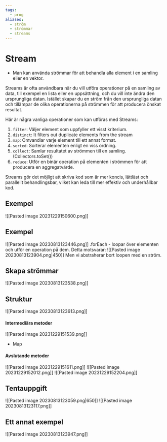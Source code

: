 ```yaml
---
tags:
  - prog
aliases:
  - ström
  - strömmar
  - streams
---
```

# Stream
- Man kan använda strömmar för att behandla alla element i en samling eller en vektor.

Streams är ofta användbara när du vill utföra operationer på en samling av data, till exempel en lista eller en uppsättning, och du vill inte ändra den ursprungliga datan. Istället skapar du en ström från den ursprungliga datan och tillämpar de olika operationerna på strömmen för att producera önskat resultat.

Här är några vanliga operationer som kan utföras med Streams:

1. `filter`: Väljer element som uppfyller ett visst kriterium.
2. `distinct`: It filters out duplicate elements from the stream 
3. `map`: Omvandlar varje element till ett annat format.
4. `sorted`: Sorterar elementen enligt en viss ordning.
5. `collect`: Samlar resultatet av strömmen till en samling. (Collectors.toSet())
6. `reduce`: Utför en binär operation på elementen i strömmen för att producera en aggregatvärde.

Streams gör det möjligt att skriva kod som är mer koncis, lättläst och parallellt behandlingsbar, vilket kan leda till mer effektiv och underhållbar kod.

## Exempel
![[Pasted image 20231229150600.png]]

## Exempel
![[Pasted image 20230813123446.png]]
.forEach - loopar över elementen och utför en operation på dem. 
Detta motsvarar:
![[Pasted image 20230813123904.png|450]]
Men vi abstraherar bort loopen med en ström. 
## Skapa strömmar
![[Pasted image 20230813123538.png]]

## Struktur
![[Pasted image 20230813123613.png]]

#### Intermediära metoder
![[Pasted image 20231229151539.png]]
- Map

#### Avslutande metoder
![[Pasted image 20231229151611.png]]
![[Pasted image 20231229152012.png]]
![[Pasted image 20231229152204.png]]



## Tentauppgift
![[Pasted image 20230813123059.png|650]]
![[Pasted image 20230813123117.png]]

## Ett annat exempel
![[Pasted image 20230813123947.png]]
